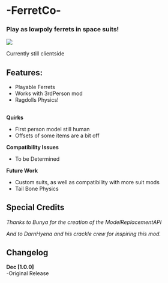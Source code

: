 #  -FerretCo-
### Play as lowpoly ferrets in space suits!
![](https://i.imgur.com/4ih7xde.png)

Currently still clientside

## Features:
* Playable Ferrets 
* Works with 3rdPerson mod  
* Ragdolls Physics! 

##

**Quirks**  
* First person model still human  
* Offsets of some items are a bit off


**Compatibility Issues**  
* To be Determined


**Future Work**  
* Custom suits, as well as compatibility with more suit mods
* Tail Bone Physics




## Special Credits
*Thanks to Bunya for the creation of the ModelReplacementAPI*

*And to DarnHyena and his crackle crew for inspiring this mod.*


## Changelog
**Dec [1.0.0]**  
-Original Release

